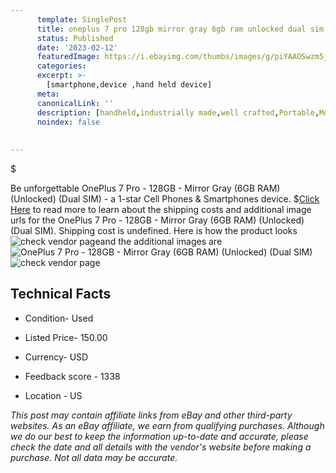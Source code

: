 ```yaml
---
      template: SinglePost
      title: oneplus 7 pro 128gb mirror gray 6gb ram unlocked dual sim 
      status: Published
      date: '2023-02-12'
      featuredImage: https://i.ebayimg.com/thumbs/images/g/piYAAOSwzm5joyry/s-l225.jpg
      categories: 
      excerpt: >-
        [smartphone,device ,hand held device]
      meta:
      canonicalLink: ''
      description: [handheld,industrially made,well crafted,Portable,Mobile,Compact,Convenient,Lightweight,Maneuverable,Man-portable,Miniature,Carriable,Hand-held,Light,Holdable,Transportable,Mobile device,Pocket-sized,On-the-go,Wireless,Cordless,Compact size,Convenient size, smartphone,device ,hand held device]
      noindex: false
      
        
---
```

$

Be unforgettable OnePlus 7 Pro - 128GB - Mirror Gray (6GB RAM) (Unlocked) (Dual SIM) - a 1-star Cell Phones & Smartphones device.
$[Click Here](https://www.ebay.com/itm/175598715607?hash=item28e27fc2d7%3Ag%3ApiYAAOSwzm5joyry&mkevt=1&mkcid=1&mkrid=711-53200-19255-0&campid=%253CePNCampaignId%253E&customid=%253CreferenceId%253E&toolid=10049) to read more to learn about the shipping costs and additional image urls for the OnePlus 7 Pro - 128GB - Mirror Gray (6GB RAM) (Unlocked) (Dual SIM). Shipping cost is undefined. Here is how the product looks ![check vendor page](https://i.ebayimg.com/thumbs/images/g/piYAAOSwzm5joyry/s-l225.jpg)and the additional images are![OnePlus 7 Pro - 128GB - Mirror Gray (6GB RAM) (Unlocked) (Dual SIM)](https://i.ebayimg.com/images/g/piYAAOSwzm5joyry/s-l1600.jpg)![check vendor page](https://origin-galleryplus.ebayimg.com/ws/web/175598715607_2_0_1/225x225.jpg,https://origin-galleryplus.ebayimg.com/ws/web/175598715607_3_0_1/225x225.jpg,https://origin-galleryplus.ebayimg.com/ws/web/175598715607_4_0_1/225x225.jpg,https://origin-galleryplus.ebayimg.com/ws/web/175598715607_5_0_1/225x225.jpg,https://origin-galleryplus.ebayimg.com/ws/web/175598715607_6_0_1/225x225.jpg,https://origin-galleryplus.ebayimg.com/ws/web/175598715607_7_0_1/225x225.jpg)



 ## Technical Facts 



     
      

 - Condition- Used 


      

 - Listed Price- 150.00 


      

 - Currency- USD 


      

 - Feedback score - 1338 


      

 - Location - US 


      
      

 *_This post may contain affiliate links from eBay and other third-party websites. As an eBay affiliate, we earn from qualifying purchases. Although we do our best to keep the information up-to-date and accurate, please check the date and all details with the vendor's website before making a purchase. Not all data may be accurate._*






